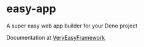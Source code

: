 # easy-app

A super easy web app builder for your Deno project

Documentation at [VeryEasyFramework](https://veryeasyframework.com)
